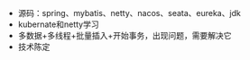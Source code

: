 - 源码：spring、mybatis、netty、nacos、seata、eureka、jdk
- kubernate和netty学习
- 多数据+多线程+批量插入+开始事务，出现问题，需要解决它
- 技术陈定
